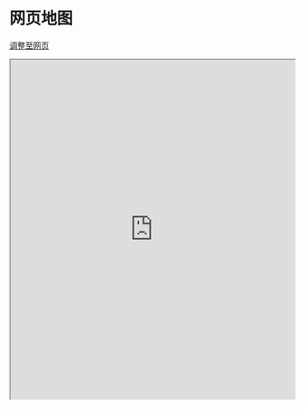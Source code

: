 # 网页地图

[调整至网页](http://b1.sjcmc.cn:14356/)

<iframe src="https://map.mcark.icu/" width="100%" height="600px">
  <p>Your browser does not support iframes.</p>
</iframe>
